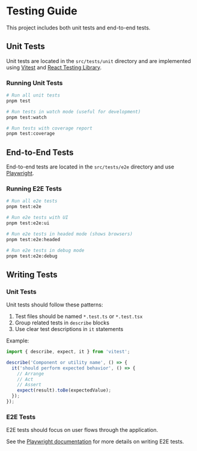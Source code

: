 # Testing Guide

This project includes both unit tests and end-to-end tests.

## Unit Tests

Unit tests are located in the `src/tests/unit` directory and are implemented using [Vitest](https://vitest.dev/) and [React Testing Library](https://testing-library.com/docs/react-testing-library/intro/).

### Running Unit Tests

```bash
# Run all unit tests
pnpm test

# Run tests in watch mode (useful for development)
pnpm test:watch

# Run tests with coverage report
pnpm test:coverage
```

## End-to-End Tests

End-to-end tests are located in the `src/tests/e2e` directory and use [Playwright](https://playwright.dev/).

### Running E2E Tests

```bash
# Run all e2e tests
pnpm test:e2e

# Run e2e tests with UI
pnpm test:e2e:ui

# Run e2e tests in headed mode (shows browsers)
pnpm test:e2e:headed

# Run e2e tests in debug mode
pnpm test:e2e:debug
```

## Writing Tests

### Unit Tests

Unit tests should follow these patterns:

1. Test files should be named `*.test.ts` or `*.test.tsx`
2. Group related tests in `describe` blocks
3. Use clear test descriptions in `it` statements

Example:

```typescript
import { describe, expect, it } from 'vitest';

describe('Component or utility name', () => {
  it('should perform expected behavior', () => {
    // Arrange
    // Act
    // Assert
    expect(result).toBe(expectedValue);
  });
});
```

### E2E Tests

E2E tests should focus on user flows through the application.

See the [Playwright documentation](https://playwright.dev/docs/intro) for more details on writing E2E tests.
